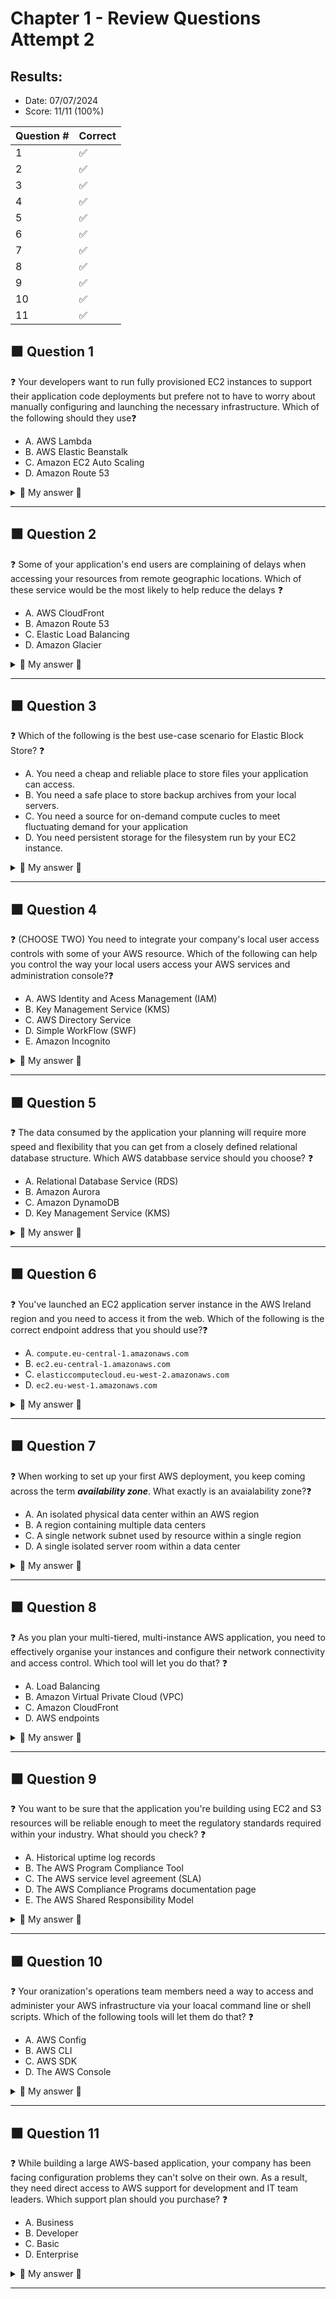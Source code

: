 # Chapter 1 - Review Questions Attempt 2

## Results:

* Date: 07/07/2024
* Score: 11/11 (100%)

| Question # | Correct  |
| ---------- | -------  |
| 1          |  ✅        |
| 2          |  ✅        |
| 3          |  ✅        |
| 4          |  ✅        |
| 5          |  ✅        |
| 6          |  ✅        |
| 7          |  ✅        |
| 8          |  ✅        |
| 9          |  ✅        |
| 10         |  ✅        |
| 11         |  ✅        |

## 🟧 Question 1

❓ Your developers want to run fully provisioned EC2 instances to support their application code deployments but prefere not to have to worry about manually configuring and launching the necessary infrastructure. Which of the following should they use❓


* A. AWS Lambda
* B. AWS Elastic Beanstalk
* C. Amazon EC2 Auto Scaling
* D. Amazon Route 53

<details>
<summary> 📝 My answer 📝 </summary>

* **B**✅✅✅✅
</details>

<hr>


## 🟧 Question 2

❓ Some of your application's end users are complaining of delays when accessing your resources from remote geographic locations. Which of these service would be the most likely to help reduce the delays ❓


* A. AWS CloudFront
* B. Amazon Route 53
* C. Elastic Load Balancing
* D. Amazon Glacier

<details>
<summary> 📝 My answer 📝 </summary>

* **A**✅✅✅✅
</details>

<hr>

## 🟧 Question 3

❓ Which of the following is the best use-case scenario for Elastic Block Store? ❓

* A. You need a cheap and reliable place to store files your application can access.
* B. You need a safe place to store backup archives from your local servers.
* C. You need a source for on-demand compute cucles to meet fluctuating demand for your application
* D. You need persistent storage for the filesystem run by your EC2 instance.

<details>
<summary> 📝 My answer 📝 </summary>

* **D**✅✅✅✅
</details>
<hr>

## 🟧 Question 4

❓ (CHOOSE TWO) You need to integrate your company's local user access controls with some of your AWS resource. Which of the following can help you control the way your local users access your AWS services and administration console?❓

* A. AWS Identity and Acess Management (IAM)
* B. Key Management Service (KMS)
* C. AWS Directory Service
* D. Simple WorkFlow (SWF)
* E. Amazon Incognito

<details>
<summary> 📝 My answer 📝 </summary>

* **A,C**✅✅✅✅
</details>
<hr>

## 🟧 Question 5

❓ The data consumed by the application your planning will require more speed and flexibility that you can get from a closely defined relational database structure. Which AWS databbase service should you choose? ❓

* A. Relational Database Service (RDS)
* B. Amazon Aurora
* C. Amazon DynamoDB
* D. Key Management Service (KMS)

<details>
<summary> 📝 My answer 📝 </summary>

* **C**✅✅✅✅
</details>
<hr>

## 🟧 Question 6

❓ You've launched an EC2 application server instance in the AWS Ireland region and you need to access it from the web. Which of the following is the correct endpoint address that you should use?❓

* A. `compute.eu-central-1.amazonaws.com`
* B. `ec2.eu-central-1.amazonaws.com`  
* C. `elasticcomputecloud.eu-west-2.amazonaws.com`
* D. `ec2.eu-west-1.amazonaws.com`

<details>
<summary> 📝 My answer 📝 </summary>

* **D**✅✅✅✅
</details>
<hr>

## 🟧 Question 7

❓ When working to set up your first AWS deployment, you keep coming across the term ***availability zone***. What exactly is an avaialability zone?❓

* A. An isolated physical data center within an AWS region
* B. A region containing multiple data centers
* C. A single network subnet used by resource within a single region
* D. A single isolated server room within a data center
  
<details>
<summary> 📝 My answer 📝 </summary>

* **A**✅✅✅✅
</details>
<hr>

## 🟧 Question 8

❓ As you plan your multi-tiered, multi-instance AWS application, you need to effectively organise your instances and configure their network connectivity and access control. Which tool will let you do that? ❓

* A. Load Balancing
* B. Amazon Virtual Private Cloud (VPC)
* C. Amazon CloudFront
* D. AWS endpoints

<details>
<summary> 📝 My answer 📝 </summary>

* **B**✅✅✅✅
</details>

<hr>

## 🟧 Question 9

❓ You want to be sure that the application you're building using EC2 and S3 resources will be reliable enough to meet the regulatory standards required within your industry. What should you check? ❓

* A. Historical uptime log records
* B. The AWS Program Compliance Tool
* C. The AWS service level agreement (SLA)
* D. The AWS Compliance Programs documentation page
* E. The AWS Shared Responsibility Model

<details>
<summary> 📝 My answer 📝 </summary>

* **C**✅✅✅✅
</details>
<hr>

## 🟧 Question 10

❓ Your oranization's operations team members need a way to access and administer your AWS infrastructure via your loacal command line or shell scripts. Which of the following tools will let them do that? ❓

* A. AWS Config
* B. AWS CLI
* C. AWS SDK
* D. The AWS Console

<details>
<summary> 📝 My answer 📝 </summary>

* **B**✅✅✅✅
</details>
<hr>

## 🟧 Question 11

❓ While building a large AWS-based application, your company has been facing configuration problems they can't solve on their own. As a result, they need direct access to AWS support for development and IT team leaders. Which support plan should you purchase? ❓

* A. Business
* B. Developer
* C. Basic
* D. Enterprise

<details>
<summary> 📝 My answer 📝 </summary>

* **A**✅✅✅✅
</details>
<hr>